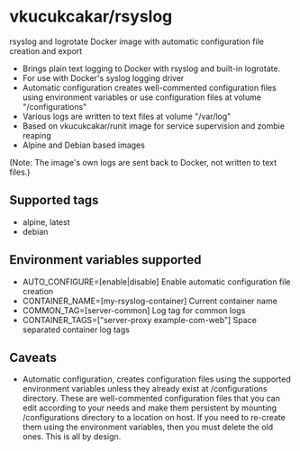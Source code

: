 # vkucukcakar/rsyslog

rsyslog and logrotate Docker image with automatic configuration file creation and export

* Brings plain text logging to Docker with rsyslog and built-in logrotate.
* For use with Docker's syslog logging driver
* Automatic configuration creates well-commented configuration files using environment variables or use configuration files at volume "/configurations"
* Various logs are written to text files at volume "/var/log"
* Based on vkucukcakar/runit image for service supervision and zombie reaping
* Alpine and Debian based images

(Note: The image's own logs are sent back to Docker, not written to text files.)

## Supported tags

* alpine, latest
* debian

## Environment variables supported

* AUTO_CONFIGURE=[enable|disable]
	Enable automatic configuration file creation
* CONTAINER_NAME=[my-rsyslog-container]
	Current container name
* COMMON_TAG=[server-common]
	Log tag for common logs
* CONTAINER_TAGS=["server-proxy example-com-web"]
	Space separated container log tags
	
## Caveats

* Automatic configuration, creates configuration files using the supported environment variables 
  unless they already exist at /configurations directory. These are well-commented configuration files
  that you can edit according to your needs and make them persistent by mounting /configurations directory 
  to a location on host. If you need to re-create them using the environment variables, then you must
  delete the old ones. This is all by design.
